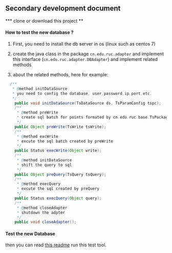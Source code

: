 ## Secondary development  document

***  clone or download this project **

####  How to test the  new database ?

1. First, you need to install the db server in os (linux such as centos 7)

2. create the java class in the package ```cn.edu.ruc.adapter``` and implement this interface (```cn.edu.ruc.adapter.DBAdapter```)
   and implement related methods

3. about the related methods, here for example:

```java
  /**
   * @method initDataSource
   * you need to config the database, user,password,ip,port,etc.
   */
	public void initDataSource(TsDataSource ds, TsParamConfig tspc);
	/**
	 * @method preWrite
	 * create sql batch for points formated by cn.edu.ruc.base.TsPackage
	 */
	public Object preWrite(TsWrite tsWrite);
	/**
	 * @method excWrite
	 * excute the sql batch created by preWrite
	 */
	public Status execWrite(Object write);
	/**
	 * @method initDataSource
	 * shift the query to sql 
	 */
	public Object preQuery(TsQuery tsQuery);
	/**
	 * @method execQuery
	 * excute the sql created by preQuery
	 */
	public Status execQuery(Object query);
	/**
	 * @method closeAdapter
	 * shutdown the adpter
	 */
	public void closeAdapter();
```

 

#### Test the new Database

then you can read [this readme](README.md)  run this test tool.